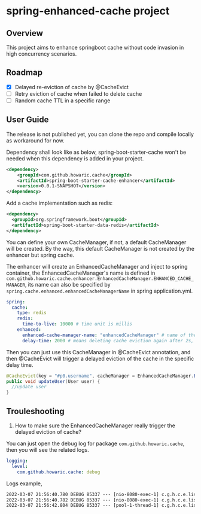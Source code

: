 # spring-enhanced-cache project

## Overview

This project aims to enhance springboot cache without code invasion in high concurrency scenarios.

## Roadmap

- [x] Delayed re-eviction of cache by @CacheEvict
- [ ] Retry eviction of cache when failed to delete cache
- [ ] Random cache TTL in a specific range

## User Guide

The release is not published yet, you can clone the repo and compile locally as workaround for now.

Dependency shall look like as below, spring-boot-starter-cache won't be needed when this dependency is added in your project.

```xml
<dependency>
    <groupId>com.github.howaric.cache</groupId>
    <artifactId>spring-boot-starter-cache-enhancer</artifactId>
    <version>0.0.1-SNAPSHOT</version>
</dependency>
```

Add a cache implementation such as redis:

```xml
<dependency>
  <groupId>org.springframework.boot</groupId>
  <artifactId>spring-boot-starter-data-redis</artifactId>
</dependency>
```

You can define your own CacheManager, if not, a default CacheManager will be created. By the way, this default CacheManager is not created by the enhancer but spring cache. 

The enhancer will create an EnhancedCacheManager and inject to spring container, the EnhancedCacheManager's name is defined in `com.github.howaric.cache.enhancer.EnhancedCacheManager.ENHANCED_CACHE_MANAGER`, its name can also be specified by `spring.cache.enhanced.enhancedCacheManagerName` in spring application.yml.

```yaml
spring:
  cache:
    type: redis
    redis:
      time-to-live: 10000 # time unit is millis
    enhanced:
      enhanced-cache-manager-name: "enhancedCacheManager" # name of the cache manager
      delay-time: 2000 # means deleting cache eviction again after 2s, default is 5s
```

Then you can just use this CacheManager in @CacheEvict annotation, and then @CacheEvict will trigger a delayed eviction of the cache in the specific delay time. 

```java
@CacheEvict(key = "#p0.username", cacheManager = EnhancedCacheManager.ENHANCED_CACHE_MANAGER)
public void updateUser(User user) {
  //update user
}
```

## Trouleshooting

1. How to make sure the EnhancedCacheManager really trigger the delayed eviction of cache?

You can just open the debug log for package `com.github.howaric.cache`, then you will see the related logs.

```yaml
logging:
  level:
    com.github.howaric.cache: debug
```

Logs example,

```tex
2022-03-07 21:56:40.780 DEBUG 85337 --- [nio-8080-exec-1] c.g.h.c.e.listener.ListenableCache       : Evict cache
2022-03-07 21:56:40.782 DEBUG 85337 --- [nio-8080-exec-1] c.g.h.c.e.listener.ListenableCache       : Evict cache delayed operation published
2022-03-07 21:56:42.804 DEBUG 85337 --- [pool-1-thread-1] c.g.h.c.e.listener.EvictCacheOperation   : Re-evict cache
```
